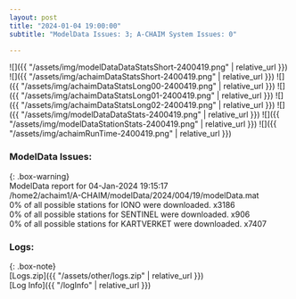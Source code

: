```yaml
---
layout: post
title: "2024-01-04 19:00:00"
subtitle: "ModelData Issues: 3; A-CHAIM System Issues: 0"

---
```


![]({{ "/assets/img/modelDataDataStatsShort-2400419.png" | relative_url }})
![]({{ "/assets/img/achaimDataStatsShort-2400419.png" | relative_url }})
![]({{ "/assets/img/achaimDataStatsLong00-2400419.png" | relative_url }})
![]({{ "/assets/img/achaimDataStatsLong01-2400419.png" | relative_url }})
![]({{ "/assets/img/achaimDataStatsLong02-2400419.png" | relative_url }})
![]({{ "/assets/img/modelDataDataStats-2400419.png" | relative_url }})
![]({{ "/assets/img/modelDataStationStats-2400419.png" | relative_url }})
![]({{ "/assets/img/achaimRunTime-2400419.png" | relative_url }})


### ModelData Issues:  
  
{: .box-warning}  
 ModelData report for 04-Jan-2024 19:15:17   
 /home2/achaim1/A-CHAIM/modelData/2024/004/19/modelData.mat   
 0% of all possible stations for IONO were downloaded. x3186   
 0% of all possible stations for SENTINEL were downloaded. x906   
 0% of all possible stations for KARTVERKET were downloaded. x7407   
  


### Logs:  
  
{: .box-note}  
[Logs.zip]({{ "/assets/other/logs.zip" | relative_url }})  
[Log Info]({{ "/logInfo" | relative_url }})  
